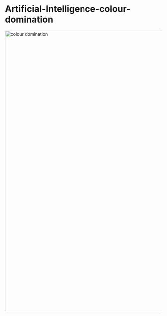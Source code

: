 # Artificial-Intelligence-colour-domination
<img width="902" alt="colour domination" src="https://user-images.githubusercontent.com/71896267/235431300-57ff6522-2a9c-4b6b-8e70-09e17609aa11.png">
